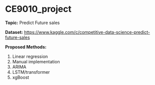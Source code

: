 # CE9010_project
**Topic:** Predict Future sales

**Dataset:** https://www.kaggle.com/c/competitive-data-science-predict-future-sales

**Proposed Methods:**
1) Linear regression
2) Manual implementation
3) ARIMA
4) LSTM/transformer
5) xgBoost







